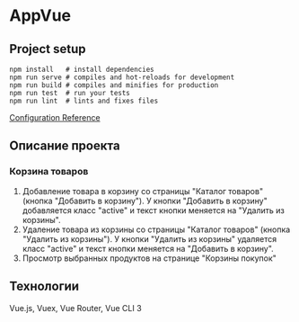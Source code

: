 # AppVue

## Project setup
```
npm install   # install dependencies
npm run serve # compiles and hot-reloads for development
npm run build # compiles and minifies for production
npm run test  # run your tests
npm run lint  # lints and fixes files
``` 
[Configuration Reference](https://cli.vuejs.org/config/)

## Описание проекта

### Корзина товаров
1. Добавление товара в корзину со страницы "Каталог товаров" (кнопка "Добавить в корзину"). У кнопки "Добавить в корзину" добавляется класс "active" и текст кнопки меняется на "Удалить из корзины".
2. Удаление товара из корзины со страницы "Каталог товаров" (кнопка "Удалить из корзины"). У кнопки "Удалить из корзины" удаляется класс "active" и текст кнопки меняется на "Добавить в корзину".
3. Просмотр выбранных продуктов на странице "Корзины покупок"

## Технологии
Vue.js, Vuex, Vue Router, Vue CLI 3
